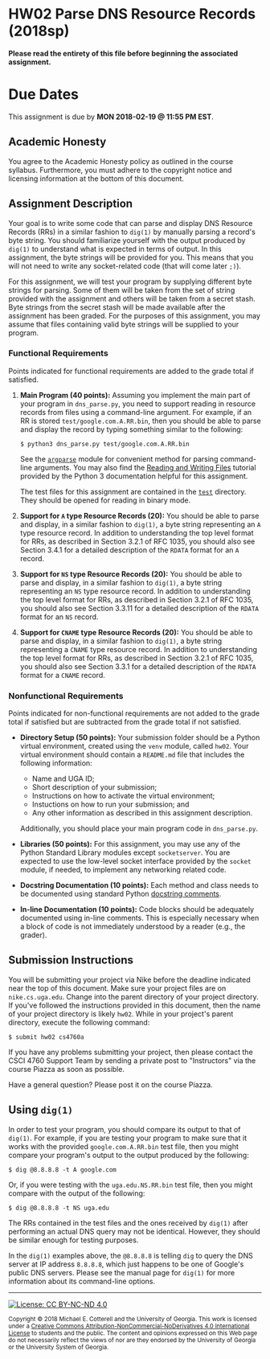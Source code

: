 
# HW02 Parse DNS Resource Records (2018sp)

**Please read the entirety of this file before
beginning the associated assignment.** 

# Due Dates

This assignment is due by **MON 2018-02-19 @ 11:55 PM EST**. 

## Academic Honesty

You agree to the Academic Honesty policy as outlined in the course syllabus. 
Furthermore, you must adhere to the copyright notice and licensing information 
at the bottom of this document.

## Assignment Description

Your goal is to write some code that can parse and display DNS Resource Records
(RRs) in a similar fashion to `dig(1)` by manually parsing a record's byte
string. You should familiarize yourself with the output produced by `dig(1)` 
to understand what is expected in terms of output. In this assignment, the byte
strings will be provided for you. This means that you will not need to write any
socket-related code (that will come later `;)`).

For this assignment, we will test your program by supplying different byte strings
for parsing. Some of them will be taken from the set of string provided with the
assignment and others will be taken from a secret stash. Byte strings from the
secret stash will be made available after the assignment has been graded. For
the purposes of this assignment, you may assume that files containing valid 
byte strings will be supplied to your program.

### Functional Requirements

Points indicated for functional requirements are added to the grade total
if satisfied. 

1. **Main Program (40 points):** Assuming you implement the main part of your 
   program in `dns_parse.py`, you need to support reading in resource records
   from files using a command-line argument. For example, if an RR is stored
   `test/google.com.A.RR.bin`, then you should be able to parse and display the 
   record by typing something similar to the following:

   ```
   $ python3 dns_parse.py test/google.com.A.RR.bin
   ```
   See the [`argparse`](https://docs.python.org/3/library/argparse.html) module
   for convenient method for parsing command-line arguments. You may also find
   the [Reading and Writing Files](https://docs.python.org/3/tutorial/inputoutput.html#reading-and-writing-files)
   tutorial provided by the Python 3 documentation helpful for this assignment.

   The test files for this assignment are contained in the [`test`](test/)
   directory. They should be opened for reading in binary mode.

2. **Support for `A` type Resource Records (20):** You should be able to parse
   and display, in a similar fashion to `dig(1)`, a byte string representing an
   `A` type resource record. In addition to understanding the top level format
   for RRs, as described in Section 3.2.1 of RFC 1035, you should also see 
   Section 3.4.1 for a detailed description of the `RDATA` format for an `A` 
   record.

3. **Support for `NS` type Resource Records (20):** You should be able to parse
   and display, in a similar fashion to `dig(1)`, a byte string representing an 
   `NS` type resource record. In addition to understanding the top level format
   for RRs, as described in Section 3.2.1 of RFC 1035, you should also see 
   Section 3.3.11 for a detailed description of the `RDATA` format for an `NS` 
   record.

4. **Support for `CNAME` type Resource Records (20):** You should be able to parse
   and display, in a similar fashion to `dig(1)`, a byte string representing a 
   `CNAME` type resource record. In addition to understanding the top level format
   for RRs, as described in Section 3.2.1 of RFC 1035, you should also see 
   Section 3.3.1 for a detailed description of the `RDATA` format for a `CNAME` 
   record.

### Nonfunctional Requirements 

Points indicated for non-functional requirements are not added to the grade total
if satisfied but are subtracted from the grade total if not satisfied.

* **Directory Setup (50 points):** Your submission folder should be a Python
  virtual environment, created using the `venv` module, called `hw02`.
  Your virtual environment should contain a `README.md` file that includes
  the following information:
  * Name and UGA ID;
  * Short description of your submission;
  * Instructions on how to activate the virtual environment;
  * Instuctions on how to run your submission; and
  * Any other information as described in this assignment description. 

  Additionally, you should place your main program code in `dns_parse.py`.

* **Libraries (50 points):** For this assignment, you may use any of the Python
  Standard Library modules except `socketserver`. You are expected to use the
  low-level socket interface provided by the `socket` module, if needed, to 
  implement any networking related code. 

* **Docstring Documentation (10 points):** Each method and class needs to be documented
  using standard Python [docstring comments](https://www.python.org/dev/peps/pep-0257/).

* **In-line Documentation (10 points):** Code blocks should be adequately documented
  using in-line comments. This is especially necessary when a block of code
  is not immediately understood by a reader (e.g., the grader).

## Submission Instructions

You will be submitting your project via Nike before the deadline indicated
near the top of this document. Make sure your project files are on 
`nike.cs.uga.edu`. Change into the parent directory of your project directory. 
If you've followed the instructions provided in this document, then the name 
of your project directory is likely `hw02`. 
While in your project's parent directory, execute the following command: 
```
$ submit hw02 cs4760a
```

If you have any problems submitting your project, then please contact the CSCI
4760 Support Team by sending a private post to "Instructors" via the course 
Piazza as soon as possible. 

Have a general question? Please post it on the course Piazza.

## Using `dig(1)`

In order to test your program, you should compare its output to that of 
`dig(1)`. For example, if you are testing your program to make sure that it
works with the provided `google.com.A.RR.bin` test file, then you might compare
your program's output to the output produced by the following:
```
$ dig @8.8.8.8 -t A google.com
```
Or, if you were testing with the `uga.edu.NS.RR.bin` test file, then you might
compare with the output of the following:
```
$ dig @8.8.8.8 -t NS uga.edu
```
The RRs contained in the test files and the ones received by `dig(1)` after
performing an actual DNS query may not be identical. However, they should be
similar enough for testing purposes. 

In the `dig(1)` examples above, the `@8.8.8.8` is telling `dig` to query the
DNS server at IP address `8.8.8.8`, which just happens to be one of Google's 
public DNS servers. Please see the manual page for `dig(1)` for more information
about its command-line options.

<hr/>

[![License: CC BY-NC-ND 4.0](https://img.shields.io/badge/License-CC%20BY--NC--ND%204.0-lightgrey.svg)](http://creativecommons.org/licenses/by-nc-nd/4.0/)

<small>
Copyright &copy; 2018 Michael E. Cotterell and the University of Georgia.
This work is licensed under a <a rel="license" href="http://creativecommons.org/licenses/by-nc-nd/4.0/">Creative Commons Attribution-NonCommercial-NoDerivatives 4.0 International License</a> to students and the public.
The content and opinions expressed on this Web page do not necessarily reflect the views of nor are they endorsed by the University of Georgia or the University System of Georgia.
</small>

